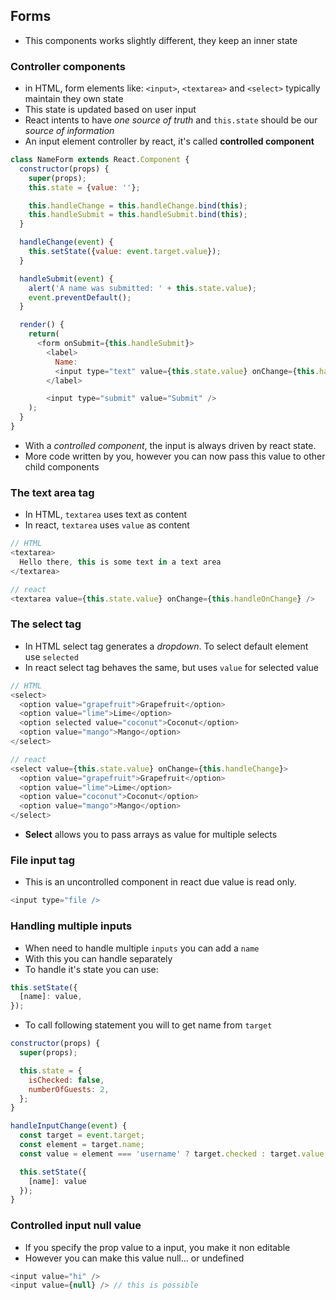 ## Forms
- This components works slightly different, they keep an inner state  

### Controller components
- in HTML, form elements like: `<input>`, `<textarea>` and `<select>` typically maintain they own state
- This state is updated based on user input
- React intents to have _one source of truth_ and `this.state` should be our _source of information_
- An input element controller by react, it's called **controlled component**
```javascript
class NameForm extends React.Component {
  constructor(props) {
    super(props);
    this.state = {value: ''};

    this.handleChange = this.handleChange.bind(this);
    this.handleSubmit = this.handleSubmit.bind(this);
  }

  handleChange(event) {
    this.setState({value: event.target.value});
  }

  handleSubmit(event) {
    alert('A name was submitted: ' + this.state.value);
    event.preventDefault();
  }

  render() {
    return(
      <form onSubmit={this.handleSubmit}>
        <label>
          Name:
          <input type="text" value={this.state.value} onChange={this.handleChange} />
        </label>

        <input type="submit" value="Submit" />
    );
  }
}
```
- With a _controlled component_, the input is always driven by react state.
- More code written by you, however you can now pass this value to other child components

### The text area tag
- In HTML, `textarea` uses text as content
- In react, `textarea` uses `value` as content
```javascript
// HTML
<textarea>
  Hello there, this is some text in a text area
</textarea>

// react
<textarea value={this.state.value} onChange={this.handleOnChange} />
```

### The select tag
- In HTML select tag generates a _dropdown_. To select default element use `selected`
- In react select tag behaves the same, but uses `value` for selected value
```javascript
// HTML
<select>
  <option value="grapefruit">Grapefruit</option>
  <option value="lime">Lime</option>
  <option selected value="coconut">Coconut</option>
  <option value="mango">Mango</option>
</select>

// react
<select value={this.state.value} onChange={this.handleChange}>
  <option value="grapefruit">Grapefruit</option>
  <option value="lime">Lime</option>
  <option value="coconut">Coconut</option>
  <option value="mango">Mango</option>
</select>
```
- **Select** allows you to pass arrays as value for multiple selects

### File input tag
- This is an uncontrolled component in react due value is read only.
```javascript
<input type="file />
```

### Handling multiple inputs
- When need to handle multiple `inputs` you can add a `name`
- With this you can handle separately
- To handle it's state you can use:
```javascript
this.setState({
  [name]: value,
});
```
- To call following statement you will to get name from `target`
```javascript
constructor(props) {
  super(props);

  this.state = {
    isChecked: false,
    numberOfGuests: 2,
  };
}

handleInputChange(event) {
  const target = event.target;
  const element = target.name;
  const value = element === 'username' ? target.checked : target.value;

  this.setState({
    [name]: value
  });
}
```

### Controlled input null value
- If you specify the prop value to a input, you make it non editable
- However you can make this value null... or undefined
```javascript
<input value="hi" />
<input value={null} /> // this is possible
```

